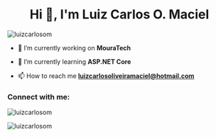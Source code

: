 <h1 align="center">Hi 👋, I'm Luiz Carlos O. Maciel</h1>
<p align="left"> <img src="https://komarev.com/ghpvc/?username=luizcarlosom&label=Profile%20views&color=0e75b6&style=flat" alt="luizcarlosom" /> </p>

- 🔭 I’m currently working on **MouraTech**

- 🌱 I’m currently learning **ASP.NET Core**

- 📫 How to reach me **luizcarlosoliveiramaciel@hotmail.com**

<h3 align="left">Connect with me:</h3>
<p align="left">
</p>

<p><img align="center" src="https://github-readme-stats.vercel.app/api/top-langs?username=luizcarlosom&show_icons=true&locale=en&layout=compact" alt="luizcarlosom" /></p>

<p><img align="center" src="https://github-readme-streak-stats.herokuapp.com/?user=luizcarlosom&" alt="luizcarlosom" /></p>
